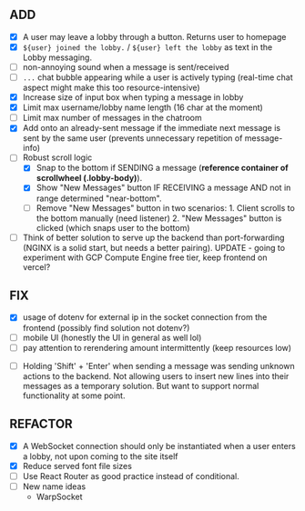 ## ADD
- [x] A user may leave a lobby through a button. Returns user to homepage
- [x] `${user} joined the lobby.` / `${user} left the lobby` as text in the Lobby messaging.
- [ ] non-annoying sound when a message is sent/received
- [ ] `...` chat bubble appearing while a user is actively typing (real-time chat aspect might make this too resource-intensive)
- [x] Increase size of input box when typing a message in lobby
- [x] Limit max username/lobby name length (16 char at the moment)
- [ ] Limit max number of messages in the chatroom
- [x] Add onto an already-sent message if the immediate next message is sent by the same user (prevents unnecessary repetition of message-info)
- [ ] Robust scroll logic
  - [x] Snap to the bottom if SENDING a message (**reference container of scrollwheel (.lobby-body)**).
  - [x] Show "New Messages" button IF RECEIVING a message AND not in range determined "near-bottom".
  - [ ] Remove "New Messages" button in two scenarios: 1. Client scrolls to the bottom manually (need listener) 2. "New Messages" button is clicked (which snaps user to the bottom)
- [ ] Think of better solution to serve up the backend than port-forwarding (NGINX is a solid start, but needs a better pairing). UPDATE - going to experiment with GCP Compute Engine free tier, keep frontend on vercel?

## FIX
- [x] usage of dotenv for external ip in the socket connection from the frontend (possibly find solution not dotenv?)
- [ ] mobile UI (honestly the UI in general as well lol)
- [ ] pay attention to rerendering amount intermittently (keep resources low)
<!-- - [ ] possibly render user text immediately instead of waiting for sync with db (probably bad practice though) -->
- [ ] Holding 'Shift' + 'Enter' when sending a message was sending unknown actions to the backend. Not allowing users to insert new lines into their messages as a temporary solution. But want to support normal functionality at some point.

## REFACTOR
- [x] A WebSocket connection should only be instantiated when a user enters a lobby, not upon coming to the site itself
- [x] Reduce served font file sizes
- [ ] Use React Router as good practice instead of conditional.
- [ ] New name ideas
  - WarpSocket